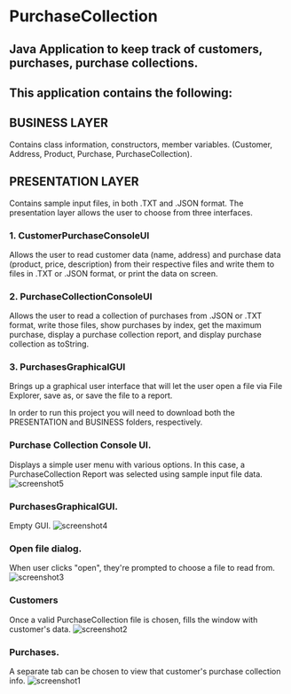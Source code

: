# PurchaseCollection
## Java Application to keep track of customers, purchases, purchase collections.

## This application contains the following:

## BUSINESS LAYER
Contains class information, constructors, member variables. (Customer, Address, Product, Purchase, PurchaseCollection).

## PRESENTATION LAYER
Contains sample input files, in both .TXT and .JSON format. 
The presentation layer allows the user to choose from three interfaces.

### 1. CustomerPurchaseConsoleUI
Allows the user to read customer data (name, address) and purchase data (product, price, description) from 
their respective files and write them to files in .TXT or .JSON format, or print the data on screen.

### 2. PurchaseCollectionConsoleUI
Allows the user to read a collection of purchases from .JSON or .TXT format, write those files, show 
purchases by index, get the maximum purchase, display a purchase collection report, and display purchase collection as toString. 

### 3. PurchasesGraphicalGUI
Brings up a graphical user interface that will let the user open a file via File Explorer, save as, 
or save the file to a report.


In order to run this project you will need to download both the PRESENTATION and BUSINESS folders, respectively. 

### Purchase Collection Console UI. 
Displays a simple user menu with various options. In this case, a PurchaseCollection Report was selected using sample input file data.
![screenshot5](https://user-images.githubusercontent.com/50625576/90799327-0e150900-e2e1-11ea-8283-696ddcf3330d.jpg)

### PurchasesGraphicalGUI. 
Empty GUI. 
![screenshot4](https://user-images.githubusercontent.com/50625576/90799257-f5a4ee80-e2e0-11ea-96a2-35fa57fc3495.jpg)

### Open file dialog. 
When user clicks "open", they're prompted to choose a file to read from.
![screenshot3](https://user-images.githubusercontent.com/50625576/90799193-df972e00-e2e0-11ea-8371-9ac5ae1d40af.png)

### Customers
Once a valid PurchaseCollection file is chosen, fills the window with customer's data.
![screenshot2](https://user-images.githubusercontent.com/50625576/90799087-c1313280-e2e0-11ea-8f52-e857ff5a4e46.jpg)

### Purchases.
A separate tab can be chosen to view that customer's purchase collection info.
![screenshot1](https://user-images.githubusercontent.com/50625576/90798962-9e9f1980-e2e0-11ea-94de-e51946dadee4.jpg)
